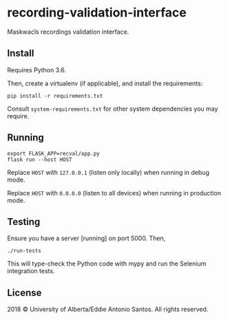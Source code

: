# recording-validation-interface

Maskwacîs recordings validation interface.


Install
-------

Requires Python 3.6.

Then, create a virtualenv (if applicable), and install the requirements:

```
pip install -r requirements.txt
```

Consult `system-requirements.txt` for other system dependencies you may require.


Running
-------

```
export FLASK_APP=recval/app.py
flask run --host HOST
```

Replace `HOST` with `127.0.0.1` (listen only locally) when running in debug mode.

Replace `HOST` with `0.0.0.0` (listen to all devices) when running in
production mode.


Testing
-------

Ensure you have a server [running] on port 5000. Then,

```
./run-tests
```

This will type-check the Python code with mypy and run the Selenium
integration tests.


License
-------

2018 © University of Alberta/Eddie Antonio Santos. All rights reserved.

